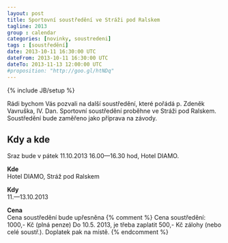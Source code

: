 ```yaml
---
layout: post
title: Sportovní soustředění ve Stráži pod Ralskem
tagline: 2013
group : calendar
categories: [novinky, soustredeni]
tags : [soustředění]
date: 2013-10-11 16:30:00 UTC
dateFrom: 2013-10-11 16:30:00 UTC
dateTo: 2013-11-13 12:00:00 UTC
#proposition: "http://goo.gl/htNDq"
---
```

{% include JB/setup %}

Rádi bychom Vás pozvali na další soustředění, které pořádá p. Zdeněk Vavruška, IV. Dan.
Sportovní soustředění proběhne ve Stráži pod Ralskem. Soustředění bude zaměřeno jako příprava na závody.

## Kdy a kde

Sraz bude v pátek 11.10.2013 16.00&mdash;16.30 hod, Hotel DIAMO.

**Kde**  
Hotel DIAMO, Stráž pod Ralskem

**Kdy**  
11.&mdash;13.10.2013

**Cena**  
Cena soustředění bude upřesněna
{% comment %}
Cena soustředění: 1000,- Kč (plná penze)
Do 10.5. 2013, je třeba zaplatit 500,- Kč zálohy (nebo celé soustř.). Doplatek pak na místě.
{% endcomment %}
